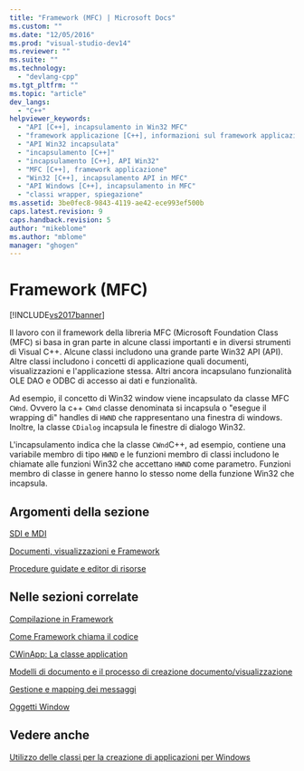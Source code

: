 ```yaml
---
title: "Framework (MFC) | Microsoft Docs"
ms.custom: ""
ms.date: "12/05/2016"
ms.prod: "visual-studio-dev14"
ms.reviewer: ""
ms.suite: ""
ms.technology: 
  - "devlang-cpp"
ms.tgt_pltfrm: ""
ms.topic: "article"
dev_langs: 
  - "C++"
helpviewer_keywords: 
  - "API [C++], incapsulamento in Win32 MFC"
  - "framework applicazione [C++], informazioni sul framework applicazione MFC"
  - "API Win32 incapsulata"
  - "incapsulamento [C++]"
  - "incapsulamento [C++], API Win32"
  - "MFC [C++], framework applicazione"
  - "Win32 [C++], incapsulamento API in MFC"
  - "API Windows [C++], incapsulamento in MFC"
  - "classi wrapper, spiegazione"
ms.assetid: 3be0fec8-9843-4119-ae42-ece993ef500b
caps.latest.revision: 9
caps.handback.revision: 5
author: "mikeblome"
ms.author: "mblome"
manager: "ghogen"
---
```

# Framework (MFC)
[!INCLUDE[vs2017banner](../assembler/inline/includes/vs2017banner.md)]

Il lavoro con il framework della libreria MFC \(Microsoft Foundation Class \(MFC\) si basa in gran parte in alcune classi importanti e in diversi strumenti di Visual C\+\+.  Alcune classi includono una grande parte Win32 API \(API\).  Altre classi includono i concetti di applicazione quali documenti, visualizzazioni e l'applicazione stessa.  Altri ancora incapsulano funzionalità OLE DAO e ODBC di accesso ai dati e funzionalità.  
  
 Ad esempio, il concetto di Win32 window viene incapsulato da classe MFC `CWnd`.  Ovvero la c\+\+ `CWnd` classe denominata si incapsula o "esegue il wrapping di" handles di `HWND` che rappresentano una finestra di windows.  Inoltre, la classe `CDialog` incapsula le finestre di dialogo Win32.  
  
 L'incapsulamento indica che la classe `CWnd`C\+\+, ad esempio, contiene una variabile membro di tipo `HWND` e le funzioni membro di classi includono le chiamate alle funzioni Win32 che accettano `HWND` come parametro.  Funzioni membro di classe in genere hanno lo stesso nome della funzione Win32 che incapsula.  
  
## Argomenti della sezione  
 [SDI e MDI](../mfc/sdi-and-mdi.md)  
  
 [Documenti, visualizzazioni e Framework](../mfc/documents-views-and-the-framework.md)  
  
 [Procedure guidate e editor di risorse](../mfc/wizards-and-the-resource-editors.md)  
  
## Nelle sezioni correlate  
 [Compilazione in Framework](../mfc/building-on-the-framework.md)  
  
 [Come Framework chiama il codice](../mfc/how-the-framework-calls-your-code.md)  
  
 [CWinApp: La classe application](../mfc/cwinapp-the-application-class.md)  
  
 [Modelli di documento e il processo di creazione documento\/visualizzazione](../mfc/document-templates-and-the-document-view-creation-process.md)  
  
 [Gestione e mapping dei messaggi](../mfc/message-handling-and-mapping.md)  
  
 [Oggetti Window](../mfc/window-objects.md)  
  
## Vedere anche  
 [Utilizzo delle classi per la creazione di applicazioni per Windows](../mfc/using-the-classes-to-write-applications-for-windows.md)